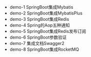 - demo-1 SpringBoot集成Mybatis
- demo-2 SpringBoot集成MybatisPlus
- demo-3 SpringBoot集成Redis
- demo-4 Spring的Aop五种通知
- demo-5 SpringBoot集成Redis发布订阅
- demo-6 SpringBoot参数验证
- demo-7 集成文档Swagger2
- demo-8 SpringBoot集成RocketMQ